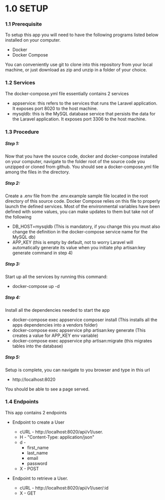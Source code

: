 # 1.0 SETUP

### 1.1 Prerequisite

To setup this app you will need to have the following programs listed 
below installed on your computer.
- Docker
- Docker Compose

You can conveniently use git to clone into this repository from
your local machine, or just download as zip and unzip in a
folder of your choice.

### 1.2 Services

The docker-compose.yml file essentially contains 2 services
- appservice: this refers to the services that runs the Laravel application. It exposes port 8020 to the host machine.
- mysqldb: this is the MySQL database service that persists the data for the Laravel application. It exposes port 3306 to the host machine.


### 1.3 Procedure

##### Step 1:
Now that you have the source code, docker and docker-compose installed on
your computer, navigate to the folder root of the source code you unzipped or
cloned from github. You should see a docker-compose.yml file among
the files in the directory.

##### Step 2: 
Create a .env file from the .env.example sample file located 
in the root directory of this source code. Docker Compose relies
on this file to properly launch the defined services. Most of the environmental
variables have been defined with some values, you can make updates to 
them but take not of the following
- DB_HOST=mysqldb (This is mandatory, if you change this you must also 
change the definition in the docker-compose service name for the MySQL db)
- APP_KEY (this is empty by default, not to worry Laravel 
will automatically generate its value when you initiate php artisan:key generate command in step 4)

##### Step 3: 
Start up all the services by running this command: 
- docker-compose up -d

##### Step 4: 
Install all the dependencies needed to start the app
- docker-compose exec appservice composer install (This installs all the apps dependencies into a vendors folder)
- docker-compose exec appservice php artisan:key generate (This creates a value for APP_KEY env variable)
- docker-compose exec appservice php artisan:migrate (this migrates tables into the database)


##### Step 5: 
Setup is complete, you can navigate to you browser and type in this url
- http://localhost:8020

You should be able to see a page served.

### 1.4 Endpoints
This app contains 2 endpoints
- Endpoint to create a User
    - cURL - http://localhost:8020/api/v1/user.
    - H -  "Content-Type: application/json"
    - d -
        - first_name
        - last_name
        - email
        - password
    - X - POST    

- Endpoint to retrieve a User.
    - cURL -  http://localhost:8020/api/v1/user/:id
    - X - GET
        



